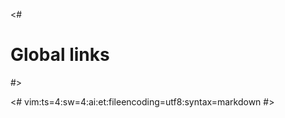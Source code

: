 <#
 # Global links
#>

[JQT]: https://fadado.github.io/jqt/
[JQ]: https://stedolan.github.io/jq/
[REPO]: https://github.com/fadado/jqt
[GPP]: https://logological.org/gpp
[PANDOC]: http://pandoc.org/
[BASH]: https://www.gnu.org/software/bash/
[SED]: https://www.gnu.org/software/sed/
[MAKE]: https://www.gnu.org/software/make/

<#
vim:ts=4:sw=4:ai:et:fileencoding=utf8:syntax=markdown
#>
